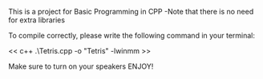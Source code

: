 This is a project for Basic Programming in CPP
-Note that there is no need for extra libraries

To compile correctly,
please write the following command in your terminal:

<< c++ .\Tetris.cpp -o "Tetris" -lwinmm >>

Make sure to turn on your speakers
ENJOY!
